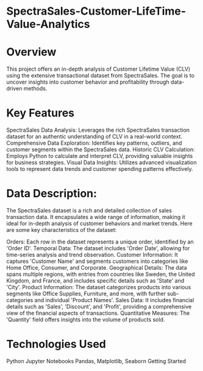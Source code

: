 # SpectraSales-Customer-LifeTime-Value-Analytics

# Overview
This project offers an in-depth analysis of Customer Lifetime Value (CLV) using the extensive transactional dataset from SpectraSales. The goal is to uncover insights into customer behavior and profitability through data-driven methods.

# Key Features
SpectraSales Data Analysis: Leverages the rich SpectraSales transaction dataset for an authentic understanding of CLV in a real-world context.
Comprehensive Data Exploration: Identifies key patterns, outliers, and customer segments within the SpectraSales data.
Historic CLV Calculation: Employs Python to calculate and interpret CLV, providing valuable insights for business strategies.
Visual Data Insights: Utilizes advanced visualization tools to represent data trends and customer spending patterns effectively.

# Data Description:
The SpectraSales dataset is a rich and detailed collection of sales transaction data. It encapsulates a wide range of information, making it ideal for in-depth analysis of customer behaviors and market trends. Here are some key characteristics of the dataset:

Orders: Each row in the dataset represents a unique order, identified by an 'Order ID'.
Temporal Data: The dataset includes 'Order Date', allowing for time-series analysis and trend observation.
Customer Information: It captures 'Customer Name' and segments customers into categories like Home Office, Consumer, and Corporate.
Geographical Details: The data spans multiple regions, with entries from countries like Sweden, the United Kingdom, and France, and includes specific details such as 'State' and 'City'.
Product Information: The dataset categorizes products into various segments like Office Supplies, Furniture, and more, with further sub-categories and individual 'Product Names'.
Sales Data: It includes financial details such as 'Sales', 'Discount', and 'Profit', providing a comprehensive view of the financial aspects of transactions.
Quantitative Measures: The 'Quantity' field offers insights into the volume of products sold.

# Technologies Used
Python
Jupyter Notebooks
Pandas, Matplotlib, Seaborn
Getting Started

